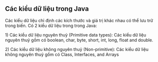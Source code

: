 ## Các kiểu dữ liệu trong Java

Các kiểu dữ liệu chỉ định các kích thước và giá trị khác nhau có thể lưu trữ trong biến. Có 2 kiểu dữ liệu trong trong Java:

1\) Các kiểu dữ liệu nguyên thuỷ (Primitive data types): Các kiểu dữ liệu nguyên thuỷ gồm có boolean, char, byte, short, int, long, float and double.

2\) Các kiểu dữ liệu không nguyên thuỷ (Non-primitive): Các kiểu dữ liệu không nguyên thuỷ gồm có Class, Interfaces, and Arrays
